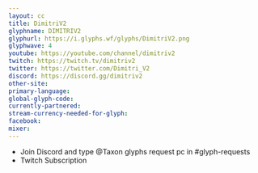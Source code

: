 ```yaml
---
layout: cc
title: DimitriV2
glyphname: DIMITRIV2
glyphurl: https://i.glyphs.wf/glyphs/DimitriV2.png
glyphwave: 4
youtube: https://youtube.com/channel/dimitriv2
twitch: https://twitch.tv/dimitriv2
twitter: https://twitter.com/Dimitri_V2
discord: https://discord.gg/dimitriv2
other-site: 
primary-language: 
global-glyph-code: 
currently-partnered: 
stream-currency-needed-for-glyph: 
facebook: 
mixer: 
---
```

* Join Discord and type @Taxon glyphs request pc in #glyph-requests
* Twitch Subscription
